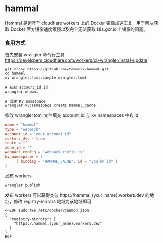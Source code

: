 # hammal

Hammal 是运行于 cloudflare workers 上的 Docker 镜像加速工具，用于解决获取 Docker 官方镜像速度缓慢以及完全无法获取 k8s.gcr.io 上镜像的问题。

### 食用方式

首先安装 wrangler 命令行工具 https://developers.cloudflare.com/workers/cli-wrangler/install-update

```
git clone https://github.com/tomwei7/hammal.git
cd hammal
mv wrangler.toml.sample wrangler.toml

# 获取 account_id id
wrangler whoami

# 创建 KV namespace
wrangler kv:namespace create hammal_cache

```

修改 wrangler.toml 文件填充 account_id 与 kv_namespaces 中的 id

```toml
name = "hammal"
type = "webpack"
account_id = "your account_id"
workers_dev = true
route = ""
zone_id = ""
webpack_config = "webpack.config.js"
kv_namespaces = [
	 { binding = "HAMMAL_CACHE", id = "you kv id" }
]
```

发布 workers

```
wrangler publish
```

发布 workers 可以获得类似 https://hammal.{your_name}.workers.dev  的地址，修改 registry-mirrors 地址为该地址即可

```
<<EOF sudo tee /etc/docker/daemon.json
{
  "registry-mirrors": [
    "https://hammal.{your_name}.workers.dev"
  ]
}
EOF
```

